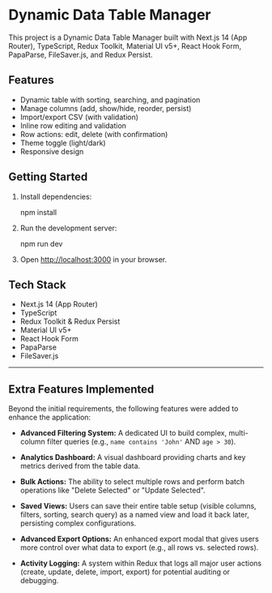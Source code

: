 # Dynamic Data Table Manager

This project is a Dynamic Data Table Manager built with Next.js 14 (App Router), TypeScript, Redux Toolkit, Material UI v5+, React Hook Form, PapaParse, FileSaver.js, and Redux Persist.

## Features

- Dynamic table with sorting, searching, and pagination
- Manage columns (add, show/hide, reorder, persist)
- Import/export CSV (with validation)
- Inline row editing and validation
- Row actions: edit, delete (with confirmation)
- Theme toggle (light/dark)
- Responsive design

## Getting Started

1. Install dependencies:

   npm install


2. Run the development server:

   npm run dev

3. Open [http://localhost:3000](http://localhost:3000) in your browser.

## Tech Stack

- Next.js 14 (App Router)
- TypeScript
- Redux Toolkit & Redux Persist
- Material UI v5+
- React Hook Form
- PapaParse
- FileSaver.js

---

## Extra Features Implemented

Beyond the initial requirements, the following  features were added to enhance the application:

- **Advanced Filtering System:** A dedicated UI to build complex, multi-column filter queries (e.g., `name contains 'John'` AND `age > 30`).
- **Analytics Dashboard:** A visual dashboard providing charts and key metrics derived from the table data.
- **Bulk Actions:** The ability to select multiple rows and perform batch operations like "Delete Selected" or "Update Selected".
- **Saved Views:** Users can save their entire table setup (visible columns, filters, sorting, search query) as a named view and load it back later, persisting complex configurations.
- **Advanced Export Options:** An enhanced export modal that gives users more control over what data to export (e.g., all rows vs. selected rows).

- **Activity Logging:** A system within Redux that logs all major user actions (create, update, delete, import, export) for potential auditing or debugging.
